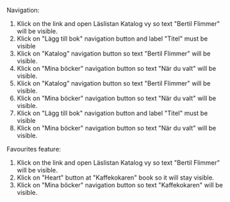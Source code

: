 Navigation:
1. Klick on the link and open Läslistan Katalog vy so text "Bertil Flimmer" will be visible.
2. Klick on "Lägg till bok" navigation button and label "Titel" must be visible
3. Klick on "Katalog" navigation button so text "Bertil Flimmer" will be visible.
4. Klick on "Mina böcker" navigation button so text "När du valt" will be visible.
5. Klick on "Katalog" navigation button so text "Bertil Flimmer" will be visible.
6. Klick on "Mina böcker" navigation button so text "När du valt" will be visible.
7. Klick on "Lägg till bok" navigation button and label "Titel" must be visible
8. Klick on "Mina böcker" navigation button so text "När du valt" will be visible.


Favourites feature:
1. Klick on the link and open Läslistan Katalog vy so text "Bertil Flimmer" will be visible.
1. Klick on "Heart" button at "Kaffekokaren" book so it will stay visible.
7. Klick on "Mina böcker" navigation button so text "Kaffekokaren" will be visible.